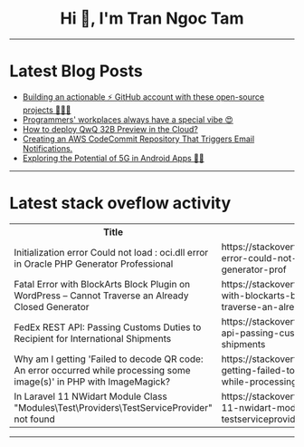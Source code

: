 <h1 align="center">Hi 👋, I'm Tran Ngoc Tam</h1>

---

# Latest Blog Posts 
<!-- BLOG-POST-LIST:START -->
- [Building an actionable ⚡️ GitHub account with these open-source projects 👩🏻‍💻](https://dev.to/fast/building-an-actionable-github-account-with-these-open-source-projects-1fo3)
- [Programmers&#39; workplaces always have a special vibe 😍](https://dev.to/itdevus/programmers-workplaces-always-have-a-special-vibe-2gal)
- [How to deploy QwQ 32B Preview in the Cloud?](https://dev.to/nodeshiftcloud/how-to-deploy-qwq-32b-preview-in-the-cloud-3jh4)
- [Creating an AWS CodeCommit Repository That Triggers Email Notifications.](https://dev.to/ameh_mathias/creating-an-aws-codecommit-repository-thattriggers-email-notifications-3jj3)
- [Exploring the Potential of 5G in Android Apps 📱🚀](https://dev.to/hexadecimalsoftware/exploring-the-potential-of-5g-in-android-apps-1i72)
<!-- BLOG-POST-LIST:END -->

---

# Latest stack oveflow activity
<table>
  <tr><th>Title</th><th>Link</th></tr>
  <!-- STACKOVERFLOW:START --><tr><td>Initialization error Could not load : oci.dll error in Oracle PHP Generator Professional</td><td>https://stackoverflow.com/questions/79250563/initialization-error-could-not-load-oci-dll-error-in-oracle-php-generator-prof</td></tr><tr><td>Fatal Error with BlockArts Block Plugin on WordPress – Cannot Traverse an Already Closed Generator</td><td>https://stackoverflow.com/questions/79250537/fatal-error-with-blockarts-block-plugin-on-wordpress-cannot-traverse-an-alread</td></tr><tr><td>FedEx REST API: Passing Customs Duties to Recipient for International Shipments</td><td>https://stackoverflow.com/questions/79250435/fedex-rest-api-passing-customs-duties-to-recipient-for-international-shipments</td></tr><tr><td>Why am I getting &#39;Failed to decode QR code: An error occurred while processing some image&lpar;s&rpar;&#39; in PHP with ImageMagick?</td><td>https://stackoverflow.com/questions/79250414/why-am-i-getting-failed-to-decode-qr-code-an-error-occurred-while-processing-s</td></tr><tr><td>In Laravel 11 NWidart Module Class &quot;Modules\Test\Providers\TestServiceProvider&quot; not found</td><td>https://stackoverflow.com/questions/79250229/in-laravel-11-nwidart-module-class-modules-test-providers-testserviceprovider</td></tr><!-- STACKOVERFLOW:END -->
</table>

---


